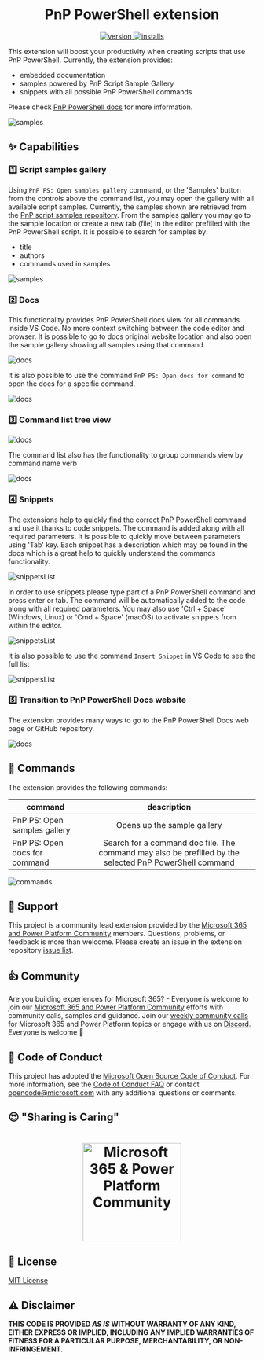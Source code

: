 <h1 align="center">
  PnP PowerShell extension
</h1>

<p align="center">
  <a href="https://marketplace.visualstudio.com/items?itemName=adamwojcikit.pnp-powershell-extension&ssr=false#overview">
    <img src="https://vscode-marketplace-badge.vercel.app/api/badge/version/adamwojcikit.pnp-powershell-extension?color=%23276EC2&style=flat-square"
      alt="version" />
  </a>

  <a href="https://marketplace.visualstudio.com/items?itemName=adamwojcikit.pnp-powershell-extension&ssr=false#overview">
    <img src="https://vscode-marketplace-badge.vercel.app/api/badge/installs/adamwojcikit.pnp-powershell-extension?color=%234B51B8&style=flat-square"
      alt="installs" />
  </a>
</p>

This extension will boost your productivity when creating scripts that use PnP PowerShell. Currently, the extension provides:

- embedded documentation
- samples powered by PnP Script Sample Gallery 
- snippets with all possible PnP PowerShell commands

Please check [PnP PowerShell docs](https://pnp.github.io/powershell/) for more information.

![samples](./assets/images/main.png)

## ✨ Capabilities

### 1️⃣ Script samples gallery

Using `PnP PS: Open samples gallery` command, or the 'Samples' button from the controls above the command list, you may open the gallery with all available script samples. Currently, the samples shown are retrieved from the [PnP script samples repository](https://github.com/pnp/script-samples). From the samples gallery you may go to the sample location or create a new tab (file) in the editor prefilled with the PnP PowerShell script. It is possible to search for samples by:

- title
- authors
- commands used in samples

![samples](./assets/images/samplesCommand.gif)

### 2️⃣ Docs

This functionality provides PnP PowerShell docs view for all commands inside VS Code. No more context switching between the code editor and browser. It is possible to go to docs original website location and also open the sample gallery showing all samples using that command.

![docs](./assets/images/howDocsWork.gif)

It is also possible to use the command `PnP PS: Open docs for command` to open the docs for a specific command.

![docs](./assets/images/docsCommand.gif)

### 3️⃣ Command list tree view

![docs](./assets/images/treeViewIcon.png)

The command list also has the functionality to group commands view by command name verb

![docs](./assets/images/treeView.png)

### 4️⃣ Snippets

The extensions help to quickly find the correct PnP PowerShell command and use it thanks to code snippets. The command is added along with all required parameters. It is possible to quickly move between parameters using 'Tab' key. Each snippet has a description which may be found in the docs which is a great help to quickly understand the commands functionality.

![snippetsList](./assets/images/snippets.gif)

In order to use snippets please type part of a PnP PowerShell command and press enter or tab. The command will be automatically added to the code along with all required parameters. You may also use 'Ctrl + Space' (Windows, Linux) or 'Cmd + Space' (macOS) to activate snippets from within the editor.

![snippetsList](./assets/images/snippetsList.png)

It is also possible to use the command `Insert Snippet` in VS Code to see the full list

![snippetsList](./assets/images/listOfCommandsFromToolbar.png)

### 5️⃣ Transition to PnP PowerShell Docs website

The extension provides many ways to go to the PnP PowerShell Docs web page or GitHub repository.

![docs](./assets/images/webPageButtons.png)

## 🤖 Commands

The extension provides the following commands:

| command   |      description      |
|----------|:-------------:|
| PnP PS: Open samples gallery | Opens up the sample gallery |
| PnP PS: Open docs for command | Search for a command doc file. The command may also be prefilled by the selected PnP PowerShell command   |

![commands](./assets/images/commands.png)

## 🙋 Support

This project is a community lead extension provided by the [Microsoft 365 and Power Platform Community](https://aka.ms/m365/community) members. Questions, problems, or feedback is more than welcome. Please create an issue in the extension repository [issue list](https://github.com/pnp/vscode-pnp-powershell/issues).

## 👍 Community

Are you building experiences for Microsoft 365? - Everyone is welcome to join our [Microsoft 365 and Power Platform Community](https://aka.ms/m365/community) efforts with community calls, samples and guidance. Join our [weekly community calls](https://aka.ms/m365/calls) for Microsoft 365 and Power Platform topics or engage with us on [Discord](https://aka.ms/community/discord). Everyone is welcome 🧡

## 🧾 Code of Conduct

This project has adopted the [Microsoft Open Source Code of Conduct](https://opensource.microsoft.com/codeofconduct/).
For more information, see the [Code of Conduct FAQ](https://opensource.microsoft.com/codeofconduct/faq/) or contact [opencode@microsoft.com](mailto:opencode@microsoft.com) with any additional questions or comments.

## 😍 "Sharing is Caring"

<h1 align="center">
  <img alt="Microsoft 365 & Power Platform Community" src="./assets/images/parker-pnp.png" width="200px" />
</h1>

## 🔑 License

[MIT License](https://github.com/pnp/vscode-pnp-powershell/blob/main/LICENSE.md)

## ⚠️ Disclaimer

**THIS CODE IS PROVIDED *AS IS* WITHOUT WARRANTY OF ANY KIND, EITHER EXPRESS OR IMPLIED, INCLUDING ANY IMPLIED WARRANTIES OF FITNESS FOR A PARTICULAR PURPOSE, MERCHANTABILITY, OR NON-INFRINGEMENT.**
